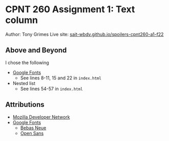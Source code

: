 # CPNT 260 Assignment 1: Text column
Author: Tony Grimes
Live site: [sait-wbdv.github.io/spoilers-cpnt260-a1-f22](https://sait-wbdv.github.io/spoilers-cpnt260-a1-f22)

## Above and Beyond
I chose the following
- [Google Fonts](https://fonts.google.com/)
    - See lines 8-11, 15 and 22 in `index.html`
- Nested list
    - See lines 54-57 in `index.html`

## Attributions
- [Mozilla Developer Network](https://developer.mozilla.org/en-US/docs/Web/Guide)
- [Google Fonts](https://fonts.google.com/)
    - [Bebas Neue](https://fonts.google.com/specimen/Bebas+Neue)
    - [Open Sans](https://fonts.google.com/specimen/Open+Sans)
